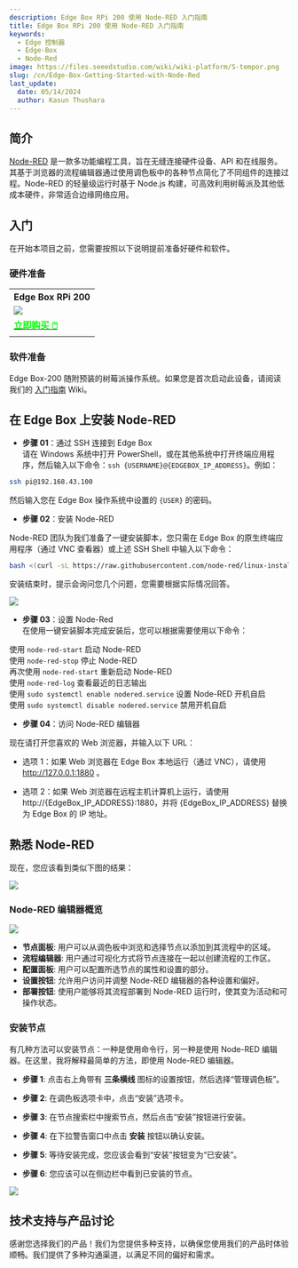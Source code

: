 ```yaml
---
description: Edge Box RPi 200 使用 Node-RED 入门指南
title: Edge Box RPi 200 使用 Node-RED 入门指南
keywords:
  - Edge 控制器
  - Edge-Box
  - Node-Red
image: https://files.seeedstudio.com/wiki/wiki-platform/S-tempor.png
slug: /cn/Edge-Box-Getting-Started-with-Node-Red
last_update:
  date: 05/14/2024
  author: Kasun Thushara
---
```

## 简介

[Node-RED](https://nodered.org/) 是一款多功能编程工具，旨在无缝连接硬件设备、API 和在线服务。其基于浏览器的流程编辑器通过使用调色板中的各种节点简化了不同组件的连接过程。Node-RED 的轻量级运行时基于 Node.js 构建，可高效利用树莓派及其他低成本硬件，非常适合边缘网络应用。

## 入门

在开始本项目之前，您需要按照以下说明提前准备好硬件和软件。

### 硬件准备

<div class="table-center">
	<table class="table-nobg">
    <tr class="table-trnobg">
      <th class="table-trnobg">Edge Box RPi 200</th>
		</tr>
    <tr class="table-trnobg"></tr>
		<tr class="table-trnobg">
			<td class="table-trnobg"><div style={{textAlign:'center'}}><img src="https://media-cdn.seeedstudio.com/media/catalog/product/cache/bb49d3ec4ee05b6f018e93f896b8a25d/1/-/1-102991599_edgebox-rpi-200-first.jpg" style={{width:300, height:'auto'}}/></div></td>
		</tr>
    <tr class="table-trnobg"></tr>
		<tr class="table-trnobg">
			<td class="table-trnobg"><div class="get_one_now_container" style={{textAlign: 'center'}}><a class="get_one_now_item" href="https://www.seeedstudio.com/EdgeBox-RPi-200-CM4104016-p-5486.html" target="_blank">
              <strong><span><font color={'FFFFFF'} size={"4"}> 立即购买 🖱️</font></span></strong>
          </a></div></td>
        </tr>
    </table>
    </div>

### 软件准备

Edge Box-200 随附预装的树莓派操作系统。如果您是首次启动此设备，请阅读我们的 [入门指南](https://wiki.seeedstudio.com/cn/Edge_Box_introduction/) Wiki。

## 在 Edge Box 上安装 Node-RED

- **步骤 01**：通过 SSH 连接到 Edge Box  
请在 Windows 系统中打开 PowerShell，或在其他系统中打开终端应用程序，然后输入以下命令：`ssh {USERNAME}@{EDGEBOX_IP_ADDRESS}`。例如：

```sh
ssh pi@192.168.43.100
```
然后输入您在 Edge Box 操作系统中设置的 `{USER}` 的密码。

- **步骤 02**：安装 Node-RED  

Node-RED 团队为我们准备了一键安装脚本，您只需在 Edge Box 的原生终端应用程序（通过 VNC 查看器）或上述 SSH Shell 中输入以下命令：

```sh
bash <(curl -sL https://raw.githubusercontent.com/node-red/linux-installers/master/deb/update-nodejs-and-nodered)
```
安装结束时，提示会询问您几个问题，您需要根据实际情况回答。

<div style={{textAlign:'center'}}><img src="https://files.seeedstudio.com/wiki/Edge_Box/nodered/nodered.PNG" style={{width:600, height:'auto'}}/></div>

- **步骤 03**：设置 Node-Red  
在使用一键安装脚本完成安装后，您可以根据需要使用以下命令：

使用 `node-red-start`                   启动 Node-RED<br />
使用 `node-red-stop`                    停止 Node-RED<br />
再次使用 `node-red-start`              重新启动 Node-RED<br />
使用 `node-red-log`                     查看最近的日志输出<br />
使用 `sudo systemctl enable nodered.service` 设置 Node-RED 开机自启<br />
使用 `sudo systemctl disable nodered.service` 禁用开机自启<br />

- **步骤 04**：访问 Node-RED 编辑器  

现在请打开您喜欢的 Web 浏览器，并输入以下 URL：

* 选项 1：如果 Web 浏览器在 Edge Box 本地运行（通过 VNC），请使用 http://127.0.0.1:1880 。

* 选项 2：如果 Web 浏览器在远程主机计算机上运行，请使用 http://\{EdgeBox_IP_ADDRESS\}:1880，并将 \{EdgeBox_IP_ADDRESS\} 替换为 Edge Box 的 IP 地址。

## 熟悉 Node-RED

现在，您应该看到类似下图的结果：

<div style={{textAlign:'center'}}><img src="https://files.seeedstudio.com/wiki/Edge_Box/nodered/noderedinterface.PNG" style={{width:600, height:'auto'}}/></div>

### Node-RED 编辑器概览

<div style={{textAlign:'center'}}><img src="https://files.seeedstudio.com/wiki/Edge_Box/nodered/node-editor.png" style={{width:600, height:'auto'}}/></div>

* **节点面板**: 用户可以从调色板中浏览和选择节点以添加到其流程中的区域。
* **流程编辑器**: 用户通过可视化方式将节点连接在一起以创建流程的工作区。
* **配置面板**: 用户可以配置所选节点的属性和设置的部分。
* **设置按钮**: 允许用户访问并调整 Node-RED 编辑器的各种设置和偏好。
* **部署按钮**: 使用户能够将其流程部署到 Node-RED 运行时，使其变为活动和可操作状态。

### 安装节点

有几种方法可以安装节点：一种是使用命令行，另一种是使用 Node-RED 编辑器。在这里，我将解释最简单的方法，即使用 Node-RED 编辑器。

- **步骤 1**: 点击右上角带有 **三条横线** 图标的设置按钮，然后选择“管理调色板”。

- **步骤 2**: 在调色板选项卡中，点击“安装”选项卡。

- **步骤 3**: 在节点搜索栏中搜索节点，然后点击“安装”按钮进行安装。

- **步骤 4**: 在下拉警告窗口中点击 **安装** 按钮以确认安装。

- **步骤 5**: 等待安装完成，您应该会看到“安装”按钮变为“已安装”。

- **步骤 6**: 您应该可以在侧边栏中看到已安装的节点。

<div style={{textAlign:'center'}}><img src="https://files.seeedstudio.com/wiki/Edge_Box/nodered/nodered-edgebox1.gif" style={{width:800, height:'auto'}}/></div>

## 技术支持与产品讨论

感谢您选择我们的产品！我们为您提供多种支持，以确保您使用我们的产品时体验顺畅。我们提供了多种沟通渠道，以满足不同的偏好和需求。

<div class="button_tech_support_container">
<a href="https://forum.seeedstudio.com/" class="button_forum"></a> 
<a href="https://www.seeedstudio.com/contacts" class="button_email"></a>
</div>

<div class="button_tech_support_container">
<a href="https://discord.gg/eWkprNDMU7" class="button_discord"></a> 
<a href="https://github.com/Seeed-Studio/wiki-documents/discussions/69" class="button_discussion"></a>
</div>